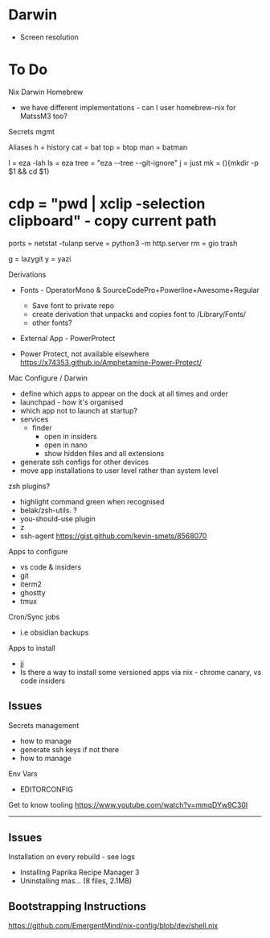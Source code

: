 # Darwin
- Screen resolution

# To Do

Nix Darwin Homebrew
- we have different implementations - can I user homebrew-nix for MatssM3 too?


Secrets mgmt

Aliases
h = history
cat = bat
top = btop
man = batman

l = eza -lah
ls = eza
tree = "eza --tree --git-ignore"
j = just
mk = (){mkdir -p $1 && cd $1}
# cdp = "pwd | xclip -selection clipboard" - copy current path
ports = netstat -tulanp
serve = python3 -m http.server
rm = gio trash

g = lazygit
y = yazi



Derivations
- Fonts - OperatorMono  & SourceCodePro+Powerline+Awesome+Regular
  - Save font to private repo
  - create derivation that unpacks and copies font to /Library/Fonts/
  - other fonts?

- External App - PowerProtect
 - Power Protect, not available elsewhere https://x74353.github.io/Amphetamine-Power-Protect/

Mac Configure / Darwin
- define which apps to appear on the dock at all times and order
- launchpad - how it's organised
- which app not to launch at startup?
- services
  - finder
    - open in insiders
    - open in nano
    - show hidden files and all extensions
- generate ssh configs for other devices
- move app installations to user level rather than system level

zsh plugins?
- highlight command green when recognised
- belak/zsh-utils. ?
- you-should-use plugin
- z
- ssh-agent
https://gist.github.com/kevin-smets/8568070

Apps to configure
- vs code & insiders
- git
- iterm2
- ghostty
- tmux

Cron/Sync jobs
- i.e obsidian backups

Apps to install
- jj
- Is there a way to install some versioned apps via nix - chrome canary, vs code insiders

Issues
- 

Secrets management
- how to manage 
- generate ssh keys if not there
- how to manage 

Env Vars
- EDITORCONFIG

Get to know tooling
  https://www.youtube.com/watch?v=mmqDYw9C30I


----

## Issues

Installation on every rebuild - see logs
- Installing Paprika Recipe Manager 3 
- Uninstalling mas... (8 files, 2.1MB)

## Bootstrapping Instructions

https://github.com/EmergentMind/nix-config/blob/dev/shell.nix


